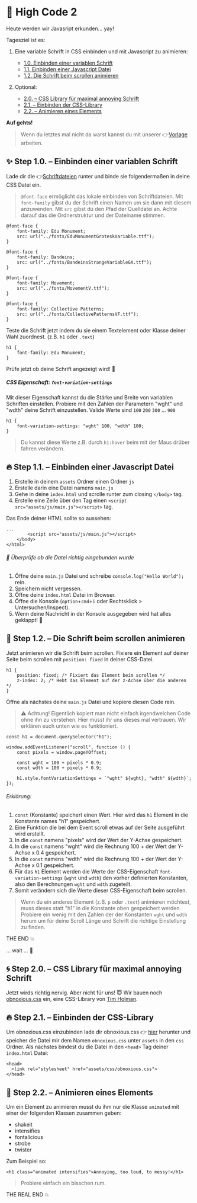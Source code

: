 # :crystal_ball: High Code 2

Heute werden wir Javasript erkunden... yay!

Tagesziel ist es:

1. Eine variable Schrift in CSS einbinden und mit Javascript zu animieren:

   - [1.0. Einbinden einer variablen Schrift](https://github.com/AmyraRadwan/High-Code-2#sparkles-step-10--einbinden-einer-variablen-schrift)
   - [1.1. Einbinden einer Javascript Datei](https://github.com/AmyraRadwan/High-Code-2#fire-step-11--einbinden-einer-javascript-datei)
   - [1.2. Die Schrift beim scrollen animieren](https://github.com/AmyraRadwan/High-Code-2#dizzy-step-12--die-schrift-beim-scrollen-animieren)

2. Optional:
   - [2.0. – CSS Library für maximal annoying Schrift](https://github.com/AmyraRadwan/High-Code-2#cyclone-step-20--css-library-f%C3%BCr-maximal-annoying-schrift)
   - [2.1. – Einbinden der CSS-Library](https://github.com/AmyraRadwan/High-Code-2#fire-step-21--einbinden-der-css-library)
   - [2.2. – Animieren eines Elements](https://github.com/AmyraRadwan/High-Code-2#dizzy-step-22--animieren-eines-elements)

**Auf gehts!**

> Wenn du letztes mal nicht da warst kannst du mit unserer :point_right:[Vorlage]() arbeiten.

## :sparkles: Step 1.0. – Einbinden einer variablen Schrift

Lade dir die :point_right:[Schriftdateien](https://github.com/AmyraRadwan/High-Code-2/tree/main/assets/fonts) runter und binde sie folgendermaßen in deine CSS Datei ein.

> `@font-face` ermöglicht das lokale einbinden von Schriftdateien. Mit `font-family` gibst du der Schrift einen Namen um sie dann mit diesem anzuwenden. Mit `src` gibst du den Pfad der Quelldatei an. Achte darauf das die Ordnerstruktur und der Dateiname stimmen.

```
@font-face {
	font-family: Edu Monument;
	src: url("../fonts/EduMonumentGroteskVariable.ttf");
}

@font-face {
	font-family: Bandeins;
	src: url("../fonts/BandeinsStrangeVariableGX.ttf");
}

@font-face {
	font-family: Movement;
	src: url("../fonts/MovementV.ttf");
}

@font-face {
	font-family: Collective Patterns;
	src: url("../fonts/CollectivePatternsVF.ttf");
}
```

Teste die Schrift jetzt indem du sie einem Textelement oder Klasse deiner Wahl zuordnest. (z.B. `h1` oder `.text`)

```
h1 {
    font-family: Edu Monument;
}
```

Prüfe jetzt ob deine Schrift angezeigt wird! :eyes:

##### CSS Eigenschaft: `font-variation-settings`

Mit dieser Eigenschaft kannst du die Stärke und Breite von variablen Schriften einstellen. Probiere mit den Zahlen der Parametern "wght" und "wdth" deine Schrift einzustellen. Valide Werte sind `100` `200` `300` ... `900`

```
h1 {
    font-variation-settings: "wght" 100, "wdth" 100;
}
```

> Du kannst diese Werte z.B. durch `h1:hover` beim mit der Maus drüber fahren verändern.

## :fire: Step 1.1. – Einbinden einer Javascript Datei

1. Erstelle in deinem `assets` Ordner einen Ordner `js`
2. Erstelle darin eine Datei namens `main.js`
3. Gehe in deine `index.html` und scrolle runter zum closing `</body>` tag.
4. Erstelle eine Zeile über den Tag einen `<script src="assets/js/main.js"></script>` tag.

Das Ende deiner HTML sollte so aussehen:

```
...
        <script src="assets/js/main.js"></script>
    </body>
</html>
```

###### :link: Überprüfe ob die Datei richtig eingebunden wurde

1. Öffne deine `main.js` Datei und schreibe `console.log("Hello World");` rein.
2. Speichern nicht vergessen.
3. Öffne deine `index.html` Datei im Browser.
4. Öffne die Konsole (`option`+`cmd`+`i` oder Rechtsklick > Untersuchen/Inspect).
5. Wenn deine Nachricht in der Konsole ausgegeben wird hat alles geklappt! :clap:

## :dizzy: Step 1.2. – Die Schrift beim scrollen animieren

Jetzt animieren wir die Schrift beim scrollen.
Fixiere ein Element auf deiner Seite beim scrollen mit `position: fixed` in deiner CSS-Datei.

```
h1 {
    position: fixed; /* Fixiert das Element beim scrollen */
    z-index: 2; /* Hebt das Element auf der z-Achse über die anderen */
}
```

Öffne als nächstes deine `main.js` Datei und kopiere diesen Code rein.

> :warning: Achtung! Eigentlich kopiert man nicht einfach irgendwelchen Code ohne ihn zu verstehen. Hier müsst ihr uns dieses mal vertrauen. Wir erklären euch unten wie es funktioniert.

```
const h1 = document.querySelector("h1");

window.addEventListener("scroll", function () {
	const pixels = window.pageYOffset;

	const wght = 100 + pixels * 0.9;
	const wdth = 100 + pixels * 0.9;

	h1.style.fontVariationSettings = `"wght" ${wght}, "wdth" ${wdth}`;
});
```

###### Erklärung:

1. `const` (Konstante) speichert einen Wert. Hier wird das `h1` Element in die Konstante names "h1" gespeichert.
2. Eine Funktion die bei dem Event scroll etwas auf der Seite ausgeführt wird erstellt.
3. In die `const` namens "pixels" wird der Wert der Y-Achse gespeichert.
4. In die `const` namens "wght" wird die Rechnung 100 + der Wert der Y-Achse x 0.4 gespeichert.
5. In die `const` namens "wdth" wird die Rechnung 100 + der Wert der Y-Achse x 0.1 gespeichert.
6. Für das `h1` Element werden die Werte der CSS-Eigenschaft `font-variation-settings` (`wght` und `wdth`) den vorher definierten Konstanten, also den Berechnungen `wght` und `wdth` zugeteilt.
7. Somit verändern sich die Werte dieser CSS-Eigenschaft beim scrollen.

> Wenn du ein anderes Element (z.B. `p` oder `.text`) animieren möchtest, muss dieses statt "h1" in die Konstante oben gespeichert werden. Probiere ein wenig mit den Zahlen der der Konstanten `wght` und `wdth` herum um für deine Scroll Länge und Schrift die richtige Einstellung zu finden.

THE END :boom:

... wait ... :shit:

## :cyclone: Step 2.0. – CSS Library für maximal annoying Schrift

Jetzt wirds richtig nervig. Aber nicht für uns! :innocent:
Wir bauen noch [obnoxious.css](https://tholman.com/obnoxious/) ein, eine CSS-Library von [Tim Holman](https://github.com/tholman).

## :fire: Step 2.1. – Einbinden der CSS-Library

Um obnoxious.css einzubinden lade dir obnoxious.css :point_right: <a href="/assets/css/obnoxious.css" download>hier</a> herunter und speicher die Datei mir dem Namen `obnoxious.css` unter `assets` in den `css` Ordner. Als nächstes bindest du die Datei in den `<head>` Tag deiner `index.html` Datei:

```
<head>
  <link rel="stylesheet" href="assets/css/obnoxious.css">
</head>
```

## :dizzy: Step 2.2. – Animieren eines Elements

Um ein Element zu animieren musst du ihm nur die Klasse `animated` mit einer der folgenden Klassen zusammen geben:

- shakeit
- intensifies
- fontalicious
- strobe
- twister

Zum Beispiel so:

```
<h1 class="animated intensifies">Annoying, too loud, to messy!</h1>
```

> Probiere einfach ein bisschen rum.

THE REAL END :boom:
